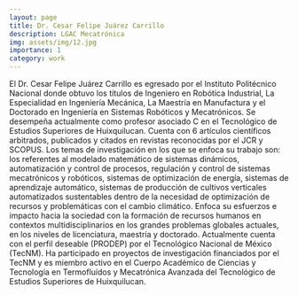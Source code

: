 ```yaml
---
layout: page
title: Dr. Cesar Felipe Juárez Carrillo
description: LGAC Mecatrónica
img: assets/img/12.jpg
importance: 1
category: work
---
```


El Dr. Cesar Felipe Juárez Carrillo es egresado por el Instituto Politécnico Nacional donde obtuvo los títulos de Ingeniero en Robótica Industrial, La Especialidad en Ingeniería Mecánica, La Maestría en Manufactura y el Doctorado en Ingeniería en Sistemas Robóticos y Mecatrónicos. Se desempeña actualmente como profesor asociado C en el Tecnológico de Estudios Superiores de Huixquilucan. Cuenta con 6 artículos científicos arbitrados, publicados y citados en revistas reconocidas por el JCR y SCOPUS. Los temas de investigación en los que se enfoca su trabajo son: los referentes al modelado matemático de sistemas dinámicos, automatización y control de procesos, regulación y control de sistemas mecatrónicos y robóticos, sistemas de optimización de energía, sistemas de aprendizaje automático, sistemas de producción de cultivos verticales automatizados sustentables dentro de la necesidad de optimización de recursos y problemáticas con el cambio climático. Enfoca su esfuerzos e impacto hacia la sociedad con la formación de recursos humanos en contextos multidisciplinarios en los grandes problemas globales actuales, en los niveles de licenciatura, maestría y doctorado. Actualmente cuenta con el perfil deseable (PRODEP) por el Tecnológico Nacional de México (TecNM). Ha participado en proyectos de investigación financiados por el TecNM y es miembro activo en el Cuerpo Académico de Ciencias y Tecnología en Termofluídos y Mecatrónica Avanzada del Tecnológico de Estudios Superiores de Huixquilucan. 